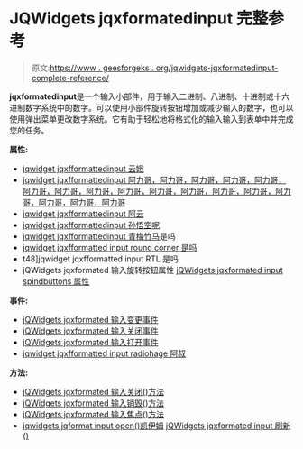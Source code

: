 # JQWidgets jqxformatedinput 完整参考

> 原文:[https://www . geesforgeks . org/jqwidgets-jqxformatedinput-complete-reference/](https://www.geeksforgeeks.org/jqwidgets-jqxformattedinput-complete-reference/)

**jqxformatedinput**是一个输入小部件，用于输入二进制、八进制、十进制或十六进制数字系统中的数字。可以使用小部件旋转按钮增加或减少输入的数字，也可以使用弹出菜单更改数字系统。它有助于轻松地将格式化的输入输入到表单中并完成您的任务。

**属性:**

*   [jqwidget jqxfformattedinput 云娥](https://www.geeksforgeeks.org/jqwidgets-jqxformattedinput-disabled-property/)
*   [jqwidget jqxfformattedinput 阿力哥，阿力哥，阿力哥，阿力哥，阿力哥，阿力哥，阿力哥，阿力哥，阿力哥，阿力哥，阿力哥，阿力哥，阿力哥，阿力哥，阿力哥，阿力哥，阿力哥](https://www.geeksforgeeks.org/jqwidgets-jqxformattedinput-decimalnotation-property/)
*   [jqwidget jqxfformattedinput 阿云](https://www.geeksforgeeks.org/jqwidgets-jqxformattedinput-dropdown-property/)
*   [jqwidget jqxfformattedinput 孙悟空呢](https://www.geeksforgeeks.org/jqwidgets-jqxformattedinput-dropdownwidth-property/)
*   [jqwidget jqxfformattedinput 青梅竹马](https://www.geeksforgeeks.org/jqwidgets-jqxformattedinput-height-property/)是吗
*   [jqwidget jqxfformatted input round corner 是吗](https://www.geeksforgeeks.org/jqwidgets-jqxformattedinput-roundedcorners-property/)
*   t48]jqwidget jqxfformatted input RTL 是吗
*   jQWidgets jqxformated 输入旋转按钮属性
[jQWidgets jqxformated input spindbuttons 属性](https://www.geeksforgeeks.org/jqwidgets-jqxformattedinput-spinbuttons-property/)

**事件:**

*   [jQWidgets jqxformated 输入变更事件](https://www.geeksforgeeks.org/jqwidgets-jqxformattedinput-change-event/)
*   [jQWidgets jqxformated 输入关闭事件](https://www.geeksforgeeks.org/jqwidgets-jqxformattedinput-close-event/)
*   [jQWidgets jqxformated 输入打开事件](https://www.geeksforgeeks.org/jqwidgets-jqxformattedinput-open-event/)
*   [jqwidget jqxfformatted input radiohage 阿叔](https://www.geeksforgeeks.org/jqwidgets-jqxformattedinput-radixchange-event/)

**方法:**

*   [jQWidgets jqxformated 输入关闭()方法](https://www.geeksforgeeks.org/jqwidgets-jqxformattedinput-close-method/)
*   [jQWidgets jqxformated 输入销毁()方法](https://www.geeksforgeeks.org/jqwidgets-jqxformattedinput-destroy-method/)
*   [jQWidgets jqxformated 输入焦点()方法](https://www.geeksforgeeks.org/jqwidgets-jqxformattedinput-focus-method/)
*   [jqwidgets jqformat input open()凯伊姆](https://www.geeksforgeeks.org/jqwidgets-jqxformattedinput-open-method/)
[jQWidgets jqxformated input 刷新()](https://www.geeksforgeeks.org/jqwidgets-jqxformattedinput-refresh-method/)